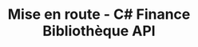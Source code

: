 ﻿---
title: Mise en route - C# Finance Bibliothèque API
linktitle: Commencer
type: docs
weight: 10
url: /fr/net/getting-started/
description: C# Finance Bibliothèque API La section Mise en route couvre des sujets tels que la présentation du produit, la liste des fonctionnalités, les licences, l'installation et l'exécution d'exemples.
---

